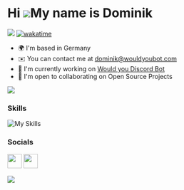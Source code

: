 Hi ![](https://user-images.githubusercontent.com/18350557/176309783-0785949b-9127-417c-8b55-ab5a4333674e.gif)My name is Dominik
===============================================================================================================================

![](https://komarev.com/ghpvc/?username=mezotv) [![wakatime](https://wakatime.com/badge/user/a2d25f8c-8659-4fc5-9e3a-d1534d4fa91b.svg)](https://wakatime.com/@a2d25f8c-8659-4fc5-9e3a-d1534d4fa91b)

* 🌍  I'm based in Germany
* ✉️  You can contact me at [dominik@wouldyoubot.com](mailto:dominik@wouldyoubot.com)
* 🚀  I'm currently working on [Would you Discord Bot](http://wouldyoubot.gg)
* 🤝  I'm open to collaborating on Open Source Projects

<a href="https://www.github.com/mezotv" target="_blank" rel="noreferrer"><img
src="https://img.shields.io/github/followers/mezotv?logo=github&style=for-the-badge&color=0891b2&labelColor=1c1917" /></a>

### Skills

![My Skills](https://skillicons.dev/icons?i=ts,js,mongodb,nginx,ps,xd)

### Socials

<p align="left"> <a href="https://discord.com/users/347077478726238228" target="_blank" rel="noreferrer"><img src="https://skillicons.dev/icons?i=discord" width="32" height="32" /></a> <a href="https://www.github.com/mezotv" target="_blank" rel="noreferrer"><img src="https://skillicons.dev/icons?i=github" width="32" height="32" /></a></p>



<p align="left">
   <a href="https://wouldyoubot.gg/?utm_source=github&utm_campaign=dominik-readme&utm_id=dominik-readme)https://wouldyoubot.gg/?utm_source=github&utm_campaign=dominik-readme&utm_id=dominik-readme" target="_blank">
      <img src="https://imgur.com/oX0hUal.png" />
   </a>
</p>
